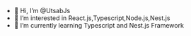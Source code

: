 - 👋 Hi, I’m @UtsabJs
- 👀 I’m interested in React.js,Typescript,Node.js,Nest.js
- 🌱 I’m currently learning Typescript and Nest.js Framework 


<!---
UtsabJs/UtsabJs is a ✨ special ✨ repository because its `README.md` (this file) appears on your GitHub profile.
You can click the Preview link to take a look at your changes.
--->
